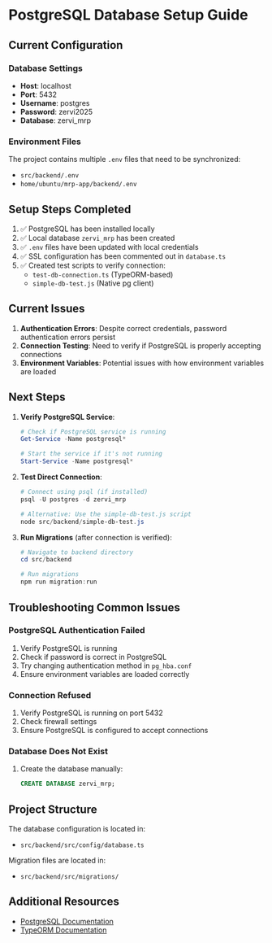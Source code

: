 # PostgreSQL Database Setup Guide

## Current Configuration

### Database Settings
- **Host**: localhost
- **Port**: 5432
- **Username**: postgres
- **Password**: zervi2025
- **Database**: zervi_mrp

### Environment Files
The project contains multiple `.env` files that need to be synchronized:
- `src/backend/.env`
- `home/ubuntu/mrp-app/backend/.env`

## Setup Steps Completed

1. ✅ PostgreSQL has been installed locally
2. ✅ Local database `zervi_mrp` has been created
3. ✅ `.env` files have been updated with local credentials
4. ✅ SSL configuration has been commented out in `database.ts`
5. ✅ Created test scripts to verify connection:
   - `test-db-connection.ts` (TypeORM-based)
   - `simple-db-test.js` (Native pg client)

## Current Issues

1. **Authentication Errors**: Despite correct credentials, password authentication errors persist
2. **Connection Testing**: Need to verify if PostgreSQL is properly accepting connections
3. **Environment Variables**: Potential issues with how environment variables are loaded

## Next Steps

1. **Verify PostgreSQL Service**:
   ```powershell
   # Check if PostgreSQL service is running
   Get-Service -Name postgresql*
   
   # Start the service if it's not running
   Start-Service -Name postgresql*
   ```

2. **Test Direct Connection**:
   ```powershell
   # Connect using psql (if installed)
   psql -U postgres -d zervi_mrp
   
   # Alternative: Use the simple-db-test.js script
   node src/backend/simple-db-test.js
   ```

3. **Run Migrations** (after connection is verified):
   ```powershell
   # Navigate to backend directory
   cd src/backend
   
   # Run migrations
   npm run migration:run
   ```

## Troubleshooting Common Issues

### PostgreSQL Authentication Failed
1. Verify PostgreSQL is running
2. Check if password is correct in PostgreSQL
3. Try changing authentication method in `pg_hba.conf`
4. Ensure environment variables are loaded correctly

### Connection Refused
1. Verify PostgreSQL is running on port 5432
2. Check firewall settings
3. Ensure PostgreSQL is configured to accept connections

### Database Does Not Exist
1. Create the database manually:
   ```sql
   CREATE DATABASE zervi_mrp;
   ```

## Project Structure
The database configuration is located in:
- `src/backend/src/config/database.ts`

Migration files are located in:
- `src/backend/src/migrations/`

## Additional Resources
- [PostgreSQL Documentation](https://www.postgresql.org/docs/)
- [TypeORM Documentation](https://typeorm.io/)
